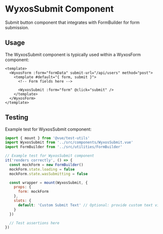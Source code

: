 # WyxosSubmit Component

Submit button component that integrates with FormBuilder for form submission.

## Usage

The WyxosSubmit component is typically used within a WyxosForm component:

```vue
<template>
  <WyxosForm :form="formData" submit-url="/api/users" method="post">
    <template #default="{ form, submit }">
      <!-- Form fields here -->
      
      <WyxosSubmit :form="form" @click="submit" />
    </template>
  </WyxosForm>
</template>
```

## Testing

Example test for WyxosSubmit component:

```javascript
import { mount } from '@vue/test-utils'
import WyxosSubmit from '../src/components/WyxosSubmit.vue'
import FormBuilder from '../src/utilities/FormBuilder'

// Example test for WyxosSubmit component
it('renders correctly', () => {
  const mockForm = new FormBuilder()
  mockForm.state.loading = false
  mockForm.state.wasSubmitting = false

  const wrapper = mount(WyxosSubmit, {
    props: {
      form: mockForm
    },
    slots: {
      default: 'Custom Submit Text' // Optional: provide custom text via slot
    }
  })

  // Test assertions here
})
```
